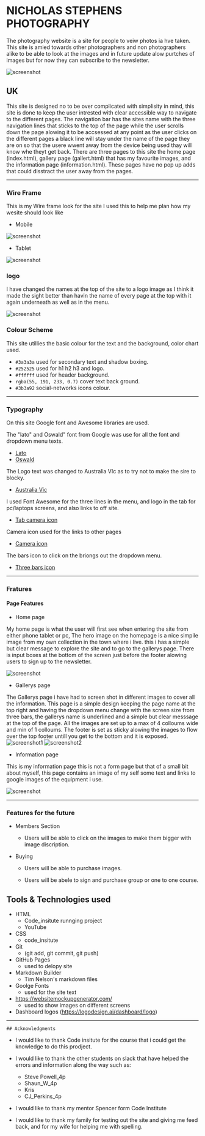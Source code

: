 # NICHOLAS STEPHENS PHOTOGRAPHY
The photography website is a site for people to veiw photos ia hve taken. This site is amied towards other photographers and non photographers alike to be able to look at the images and in future update alow purtches of images but for now they can subscribe to the newsletter.

![screenshot](documents/mock-up-image.png)

## UK
This site is designed no to be over complicated with simplisity in mind, this site is done to keep the user intrested with clear accessible way to navigate to the different pages. The navigation bar has the sites name with the three navigation lines that sticks to the top of the page while the user scrolls down the page alowing it to be accsessed at any point as the user clicks on the different pages a black line will stay under the name of the page they are on so that the usere wwent away from the device being used thay will know whe theyt get back. There are three pages to this site the home page (index.html), gallery page (gallert.html) that has my favourite images, and the information page (information.html). These pages have no pop up adds that could disstract the user away from the pages.

---

### Wire Frame

This is my Wire frame look for the site I used this to help me plan how my wesite should look like 

  - Mobile 
  
  ![screenshot](documents/mobile%20wireframe.png)


 - Tablet

  ![screenshot](documents/wireframe%20ipad.png) 

 ### logo 

I have changed the names at the top of the site to a logo image as I think it made the sight better than havin the name of every page at the top with it again underneath as well as in the menu.

![screenshot](assets/images/website%20images/logo/High-Resolution-Logo-White-on-Black-Background.png)

### Colour Scheme
This site utillies the basic colour for the text and the background,
color chart used.

- `#3a3a3a`  used for secondary text and shadow boxing.
- `#252525`  used for  h1 h2 h3 and logo.
- `#ffffff`  used for header background.
- `rgba(55, 191, 233, 0.7)` cover text back ground.
- `#3b3a92` social-networks icons colour.

---


### Typography
On this site Google font and Awesome libraries are used.

The "lato" and Oswald" font from Google was use for all the font and dropdown menu texts.

- [Lato](https://fonts.google.com/specimen/Lato)
- [Oswald](https://fonts.google.com/?query=oswald)

The Logo text was changed to Australia VIc as to try not to make the sire to blocky.

- [Australia Vic](https://fonts.google.com/?query=edu+au+vic+wa+nt+pre)

I used Font Awesome for the three lines in the menu, and logo in the tab for pc/laptops screens, and also links to off site.

- [Tab camera icon](https://icons8.com/icons/set/favicon-camera)

Camera icon used for the links to other pages

- [Camera icon](https://fontawesome.com/v6/search?q=camera&o=r&m=free)

The bars icon to click on the briongs out the dropdown menu.
 
 - [Three bars icon](https://fontawesome.com/v6/search?q=bars&o=r&m=free)
 
  ---

### Fratures 

#### Page Features
- Home page

My home page is what the user will first see when entering the site from either phone tablet or pc, The hero image on the homepage is a nice simpile image from my own collection in the town where i live. this i has a simple but clear message to explore the site and to go to the gallerys page. There is input boxes at the bottom of the screen just before the footer alowing users to sign up to the newsletter.

![screenshot](documents/moble%20phone.png)

- Gallerys page

The Gallerys page i have had to screen shot in different images to cover all the information.
This page is a simple design keeping the page name at the top right and having the dropdown menu change with the screen size from three bars, the gallerys name is underlined and a simple but clear messsage at the top of the page.
All the images are set up to a max of 4 colloums wide and min of 1 colloums.
The footer is set as sticky alowing the images to flow over the top footer untill you get to the bottom and it is exposed.
![screenshot1](documents/gallerys.png)
![screenshot2](documents/gallerys2.png)


- Information page

This is my information page this is not a form page but that of a small bit about myself, this page contains an image of my self some text and links to google images of the equipment i use.

![screenshot](documents/information.png)

---

### Features for the future

- Members Section
  - Users will be able to click on the images to make them bigger with image discription.

- Buying
  - Users will be able to purchase images.

  - Users will be abele to sign and purchase group or one to one course.
 
## Tools & Technologies used

 - HTML 
    - Code_insitute runnging project
    - YouTube
 - CSS 
    - code_insitute
 - Git 
    - (git add, git commit, git push)
 - GitHub Pages
    - used to delopy site
 - Markdown Builder
    - Tim Nelson's markdown files
 - Goolge Fonts
    - used for the site text
 - https://websitemockupgenerator.com/ 
    - used to show images on different screens
 - Dashboard logos (https://logodesign.ai/dashboard/logo)

---

    ## Acknowledgments 

 - I would like to thank Code insitute for the course that i could get the knowledge to do this prodject.


 - I would like to thank the other students on slack that have helped the errors and information along the way such as:
    - Steve Powell_4p
    - Shaun_W_4p
    - Kris
    - CJ_Perkins_4p

 - I would like to thank my mentor Spencer form Code Institute
 - I would like to thank my family for testing out the site and giving me feed back, and for my wife for helping me with spelling.




